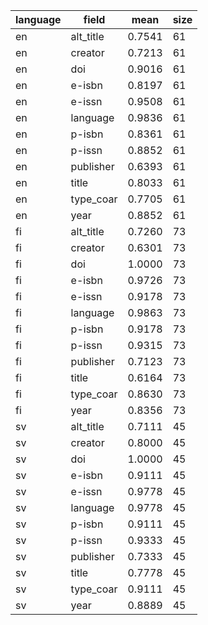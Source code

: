 | language   | field     |   mean |   size |
|------------|-----------|--------|--------|
| en         | alt_title | 0.7541 |     61 |
| en         | creator   | 0.7213 |     61 |
| en         | doi       | 0.9016 |     61 |
| en         | e-isbn    | 0.8197 |     61 |
| en         | e-issn    | 0.9508 |     61 |
| en         | language  | 0.9836 |     61 |
| en         | p-isbn    | 0.8361 |     61 |
| en         | p-issn    | 0.8852 |     61 |
| en         | publisher | 0.6393 |     61 |
| en         | title     | 0.8033 |     61 |
| en         | type_coar | 0.7705 |     61 |
| en         | year      | 0.8852 |     61 |
| fi         | alt_title | 0.7260 |     73 |
| fi         | creator   | 0.6301 |     73 |
| fi         | doi       | 1.0000 |     73 |
| fi         | e-isbn    | 0.9726 |     73 |
| fi         | e-issn    | 0.9178 |     73 |
| fi         | language  | 0.9863 |     73 |
| fi         | p-isbn    | 0.9178 |     73 |
| fi         | p-issn    | 0.9315 |     73 |
| fi         | publisher | 0.7123 |     73 |
| fi         | title     | 0.6164 |     73 |
| fi         | type_coar | 0.8630 |     73 |
| fi         | year      | 0.8356 |     73 |
| sv         | alt_title | 0.7111 |     45 |
| sv         | creator   | 0.8000 |     45 |
| sv         | doi       | 1.0000 |     45 |
| sv         | e-isbn    | 0.9111 |     45 |
| sv         | e-issn    | 0.9778 |     45 |
| sv         | language  | 0.9778 |     45 |
| sv         | p-isbn    | 0.9111 |     45 |
| sv         | p-issn    | 0.9333 |     45 |
| sv         | publisher | 0.7333 |     45 |
| sv         | title     | 0.7778 |     45 |
| sv         | type_coar | 0.9111 |     45 |
| sv         | year      | 0.8889 |     45 |
